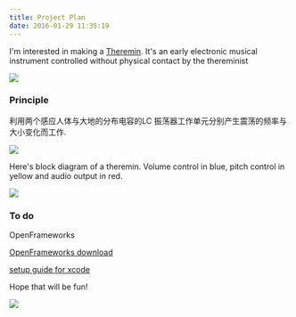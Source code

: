 ```yaml
---
title: Project Plan
date: 2016-01-29 11:35:19
---
```


I'm interested in making a [Theremin](https://en.wikipedia.org/wiki/Theremin). It's an early electronic musical instrument controlled without physical contact by the thereminist

![](http://www.carolinaeyck.com/media/portraits/CarolinaPlaying1211.jpg?t=1453258367)

### Principle

利用两个感应人体与大地的分布电容的LC 振荡器工作单元分别产生震荡的频率与大小变化而工作.

![](http://farm4.staticflickr.com/3739/9533739769_8714d81f89.jpg)

Here's block diagram of a theremin. Volume control in blue, pitch control in yellow and audio output in red.

![](https://upload.wikimedia.org/wikipedia/commons/c/cb/Block_diagram_Theremin.png)


### To do

OpenFrameworks

[OpenFrameworks download](http://openframeworks.cc/download/)

[setup guide for xcode](http://openframeworks.cc/setup/xcode)


Hope that will be fun!

![](http://cnet1.cbsistatic.com/hub/i/r/2013/11/02/a0d46b02-6de8-11e3-913e-14feb5ca9861/resize/570xauto/d9feb99e1358983a3e909096ea0aca72/01_UM_Project___Odd_Harmonics___LR.jpg)